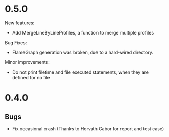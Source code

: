 0.5.0
=====

New features:

* Add MergeLineByLineProfiles, a function to merge multiple profiles

Bug Fixes:

* FlameGraph generation was broken, due to a hard-wired directory.

Minor improvements:

* Do not print filetime and file executed statements, when they are defined for no file


0.4.0
=====

Bugs
----

* Fix occasional crash (Thanks to Horvath Gabor for report and test case)
